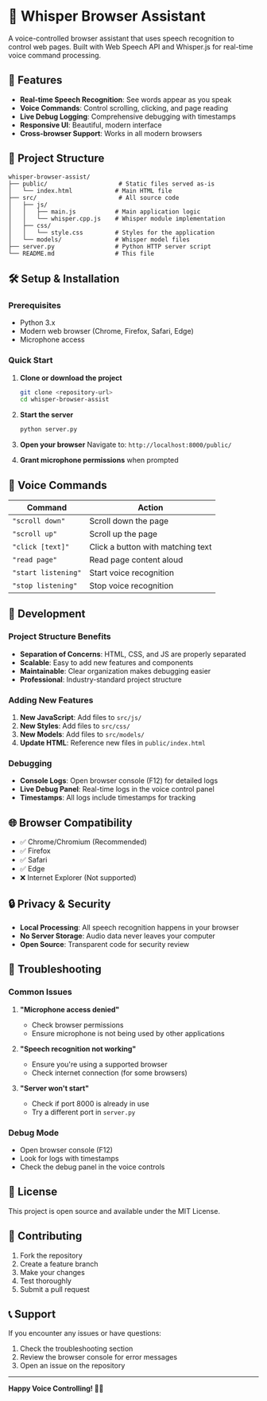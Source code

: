 # 🎤 Whisper Browser Assistant

A voice-controlled browser assistant that uses speech recognition to control web pages. Built with Web Speech API and Whisper.js for real-time voice command processing.

## 🚀 Features

- **Real-time Speech Recognition**: See words appear as you speak
- **Voice Commands**: Control scrolling, clicking, and page reading
- **Live Debug Logging**: Comprehensive debugging with timestamps
- **Responsive UI**: Beautiful, modern interface
- **Cross-browser Support**: Works in all modern browsers

## 📁 Project Structure

```
whisper-browser-assist/
├── public/                    # Static files served as-is
│   └── index.html            # Main HTML file
├── src/                       # All source code
│   ├── js/
│   │   ├── main.js           # Main application logic
│   │   └── whisper.cpp.js    # Whisper module implementation
│   ├── css/
│   │   └── style.css         # Styles for the application
│   └── models/               # Whisper model files
├── server.py                 # Python HTTP server script
└── README.md                 # This file
```

## 🛠️ Setup & Installation

### Prerequisites
- Python 3.x
- Modern web browser (Chrome, Firefox, Safari, Edge)
- Microphone access

### Quick Start

1. **Clone or download the project**
   ```bash
   git clone <repository-url>
   cd whisper-browser-assist
   ```

2. **Start the server**
   ```bash
   python server.py
   ```

3. **Open your browser**
   Navigate to: `http://localhost:8000/public/`

4. **Grant microphone permissions** when prompted

## 🎯 Voice Commands

| Command | Action |
|---------|--------|
| `"scroll down"` | Scroll down the page |
| `"scroll up"` | Scroll up the page |
| `"click [text]"` | Click a button with matching text |
| `"read page"` | Read page content aloud |
| `"start listening"` | Start voice recognition |
| `"stop listening"` | Stop voice recognition |

## 🔧 Development

### Project Structure Benefits
- **Separation of Concerns**: HTML, CSS, and JS are properly separated
- **Scalable**: Easy to add new features and components
- **Maintainable**: Clear organization makes debugging easier
- **Professional**: Industry-standard project structure

### Adding New Features
1. **New JavaScript**: Add files to `src/js/`
2. **New Styles**: Add files to `src/css/`
3. **New Models**: Add files to `src/models/`
4. **Update HTML**: Reference new files in `public/index.html`

### Debugging
- **Console Logs**: Open browser console (F12) for detailed logs
- **Live Debug Panel**: Real-time logs in the voice control panel
- **Timestamps**: All logs include timestamps for tracking

## 🌐 Browser Compatibility

- ✅ Chrome/Chromium (Recommended)
- ✅ Firefox
- ✅ Safari
- ✅ Edge
- ❌ Internet Explorer (Not supported)

## 🔒 Privacy & Security

- **Local Processing**: All speech recognition happens in your browser
- **No Server Storage**: Audio data never leaves your computer
- **Open Source**: Transparent code for security review

## 🐛 Troubleshooting

### Common Issues

1. **"Microphone access denied"**
   - Check browser permissions
   - Ensure microphone is not being used by other applications

2. **"Speech recognition not working"**
   - Ensure you're using a supported browser
   - Check internet connection (for some browsers)

3. **"Server won't start"**
   - Check if port 8000 is already in use
   - Try a different port in `server.py`

### Debug Mode
- Open browser console (F12)
- Look for logs with timestamps
- Check the debug panel in the voice controls

## 📝 License

This project is open source and available under the MIT License.

## 🤝 Contributing

1. Fork the repository
2. Create a feature branch
3. Make your changes
4. Test thoroughly
5. Submit a pull request

## 📞 Support

If you encounter any issues or have questions:
1. Check the troubleshooting section
2. Review the browser console for error messages
3. Open an issue on the repository

---

**Happy Voice Controlling! 🎤✨** 